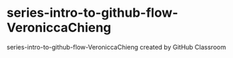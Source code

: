 # series-intro-to-github-flow-VeroniccaChieng
series-intro-to-github-flow-VeroniccaChieng created by GitHub Classroom
